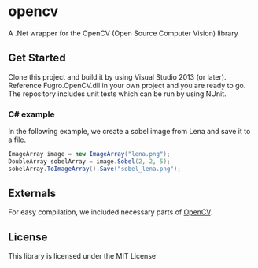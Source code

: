 # opencv
A .Net wrapper for the OpenCV (Open Source Computer Vision) library

## Get Started
Clone this project and build it by using Visual Studio 2013 (or later). Reference Fugro.OpenCV.dll in your own project and you are ready to go. The repository includes unit tests which can be run by using NUnit.

### C# example

In the following example, we create a sobel image from Lena and save it to a file.

```c#
ImageArray image = new ImageArray("lena.png");
DoubleArray sobelArray = image.Sobel(2, 2, 5);
sobelArray.ToImageArray().Save("sobel_lena.png");
```

## Externals
For easy compilation, we included necessary parts of [OpenCV](https://github.com/opencv/opencv).

## License
This library is licensed under the MIT License